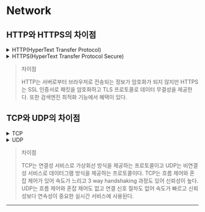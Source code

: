 # Network

## HTTP와 HTTPS의 차이점
<details>
  <summary>HTTP(HyperText Transfer Protocol)</summary>
  서로 다른 시스템들이 통신을 주고받게 하는 프로토콜이다. 서버에서 자신의 브라우저로 데이터를 전송해주는 용도로 많이 사용된다.

  하지만 `사용자로부터 브라우저로 전송되는 정보`가 암호화가 되지 않는다.
  </details>

  <details>
  <summary>HTTPS(HyperText Transfer Protocol Secure)</summary>
    SSL(보안 소켓 계층)는 서버와 브라우저 사이에 안전하게 암호화된 연결을 만들어주고 민감한 정보를 주고받을 때 도난당하는 것을 막아준다.

`SSL 인증서`는 사용자가 사이트에 제공하는 정보를 `암호화`한다. 또한 `TLS(전송 계층 보안)` 프로토콜을 통해 보안을 유지한다. TLS은 `데이터 무결성을 제공`하고 데이터가 전송 중에 수정되거나 손상되는 것을 방지한다. 또한 사용자가 자신이 의도하는 웹사이트와 통신하고 있음을 입증하는 인증 기능이 있다.

`검색엔진 최적화(SEO)`에도 혜택을 볼 수 있다.
  </details>


> 차이점
>
> HTTP는 서버로부터 브라우저로 전송되는 정보가 암호화가 되지 않지만 HTTPS는 SSL 인증서로 패킷을 암호화하고 TLS 프로토콜로 데이터 무결성을 제공한다. 또한 검색엔진 최적화 기능에서 혜택이 있다.

## TCP와 UDP의 차이점

  <details>
  <summary>TCP</summary>
TCP(Transmission Control Protocol)는 OSI 7 layer와 TCP/IP 4 layer의 전송계층에서 사용되는 프로토콜이다. 인터넷상에서 데이터를 메세지 형태로 보내기 위해 IP가 데이터를 배달하면 TCP가 패킷을 추적하고 관리한다.

`연결형` 서비스로 발신지와 수신지를 연결하여 패킷을 전송하기 위한 논리적 경로를 배정하는 `가상 회선 방식`을 제공한다. 서버 소켓은 연결만 담당한다. `3-way handshaking` 과정으로 목적지와 수신지를 확실하게 하여 세션을 수립한다. 따라서 높은 신뢰성을 보장한다.

데이터 처리속도를 조절하여 수신자의 버퍼 오버플로우를 방지하는 `흐름 제어`와 네트워크 내의 패킷 수가 증가하지 않도록 방지하는`혼잡 제어`가 이루어져 이는 CPU를 사용하기 때문에 속도에 영향을 주기 때문에 UDP보다 `속도가 느리다`. 

연속성보다 `신뢰성있는 전송`이 필요할 때 사용하는 프로토콜로 파일 전송 등이 있다. 패킷에 대한 응답이 이루어져 성능이 낮고 패킷이 손실되면 재전송 요청을 하기 때문에 streaming 서비스에 불리하다. 
  </details>

  <details>
  <summary>UDP</summary>
  UDP(User Datagram Protocol)는 데이터그램이라는 독립적인 관계를 지니는 패킷 단위로 데이터를 처리하는 프로토콜이다. 메세지 단위이다.

논리적인 경로가 없고 패킷이 독립적인 관계를 가지는 데이터를 서로 다른 경로로 처리한다.

`비연결형` 서비스이고 `데이터그램 방식`을 제공한다. 정보를 주고 받을 때 신호 절차가 없고 패킷에 순서를 부여하여 재조립하거나 흐름 제어와 혼잡 제어도 하지 않아 `속도가 빠르고` 부하가 적지만 신뢰성 있는 데이터 전송을 보장하지 못한다. 헤더의 checkSum 필드를 통해 최소한의 오류만 검증한다. 

신뢰성보다 `연속성`이 중요한 실시간 서비스에 사용된다.

소켓 대신 IP 기반 데이터 전송이 이루어진다.
  </details>

> 차이점
>
> TCP는 연결성 서비스로 가상회선 방식을 제공하는 프로토콜이고 UDP는 비연결성 서비스로 데이터그램 방식을 제공하는 프로토콜이다. TCP는 흐름 제어와 혼잡 제어가 있어 속도가 느리고 3 way handshaking 과정도 있어 신뢰성이 높다. UDP는 흐름 제어와 혼잡 제어도 없고 연결 신호 절차도 없어 속도가 빠르고 신뢰성보다 연속성이 중요한 실시간 서비스에 사용된다.




-----
 